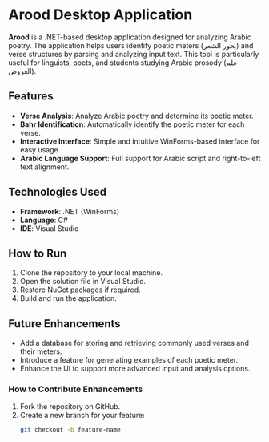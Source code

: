 # Arood Desktop Application  

**Arood** is a .NET-based desktop application designed for analyzing Arabic poetry. The application helps users identify poetic meters (بحور الشعر) and verse structures by parsing and analyzing input text. This tool is particularly useful for linguists, poets, and students studying Arabic prosody (علم العروض).  

## Features  
- **Verse Analysis**: Analyze Arabic poetry and determine its poetic meter.  
- **Bahr Identification**: Automatically identify the poetic meter for each verse.  
- **Interactive Interface**: Simple and intuitive WinForms-based interface for easy usage.  
- **Arabic Language Support**: Full support for Arabic script and right-to-left text alignment.  

## Technologies Used  
- **Framework**: .NET (WinForms)  
- **Language**: C#  
- **IDE**: Visual Studio  

## How to Run  
1. Clone the repository to your local machine.  
2. Open the solution file in Visual Studio.  
3. Restore NuGet packages if required.  
4. Build and run the application.  

## Future Enhancements  
- Add a database for storing and retrieving commonly used verses and their meters.  
- Introduce a feature for generating examples of each poetic meter.  
- Enhance the UI to support more advanced input and analysis options.  

### How to Contribute Enhancements  
1. Fork the repository on GitHub.  
2. Create a new branch for your feature:  
   ```bash
   git checkout -b feature-name
